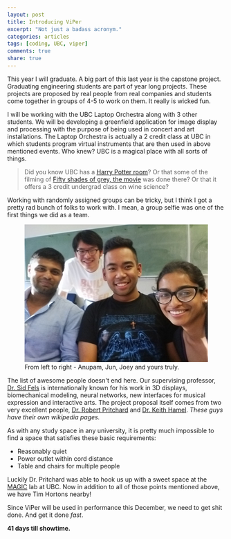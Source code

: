 ```yaml
---
layout: post
title: Introducing ViPer
excerpt: "Not just a badass acronym."
categories: articles
tags: [coding, UBC, viper]
comments: true
share: true
---
```


This year I will graduate. A big part of this last year is the capstone project. Graduating engineering students are part of year long projects. These projects are proposed by real people from real companies and students come together in groups of 4-5 to work on them. It really is wicked fun.

I will be working with the UBC Laptop Orchestra along with 3 other students. We will be developing a greenfield application for image display and processing with the purpose of being used in concert and art installations. The Laptop Orchestra is actually a 2 credit class at UBC in which students program virtual instruments that are then used in above mentioned events. Who knew? UBC is a magical place with all sorts of things.

> Did you know UBC has a [Harry Potter room](http://blogs.ubc.ca/rbscnew/2011/01/26/featured-room-ridington-room/)? Or that some of the filming of [Fifty shades of grey, the movie](http://yvrshoots.com/2013/12/set-fifty-shades-of-grey-turns-university-of-british-columbia-into-washington-state-university-vancouver.html#.VDdnlSldWtw) was done there? Or that it offers a 3 credit undergrad class on wine science?


Working with randomly assigned groups can be tricky, but I think I got a pretty rad bunch of folks to work with. I mean, a group selfie was one of the first things we did as a team.

<figure>
  <img src="/images/viper-team-selfie.jpg" alt="ViPer team selfie">
  <figcaption>From left to right - Anupam, Jun, Joey and yours truly.</figcaption>
</figure>

The list of awesome people doesn't end here. Our supervising professor, [Dr. Sid Fels](http://www.ece.ubc.ca/faculty/sid-fels) is internationally known for his work in 3D displays, biomechanical modeling, neural networks, new interfaces for musical expression and interactive arts. The project proposal itself comes from two very excellent people, [Dr. Robert Pritchard](http://music.ubc.ca/person/robert-pritchard/) and [Dr. Keith Hamel](http://music.ubc.ca/person/keith-hamel/). *These guys have their own wikipedia pages.*

As with any study space in any university, it is pretty much impossible to find a space that satisfies these basic requirements:

* Reasonably quiet
* Power outlet within cord distance
* Table and chairs for multiple people

Luckily Dr. Pritchard was able to hook us up with a sweet space at the [MAGIC](http://www.magic.ubc.ca/) lab at UBC. Now in addition to all of those points mentioned above, we have Tim Hortons nearby!

Since ViPer will be used in performance this December, we need to get shit done. And get it done *fast*.

**41 days till showtime.**
